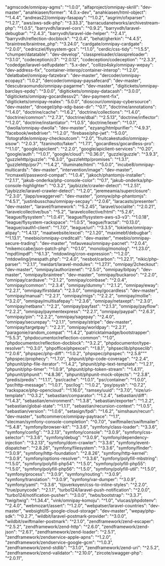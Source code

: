 "agmscode/omnipay-agms": "^1.0.0",
"alfaproject/omnipay-skrill": "dev-master",
"anahkiasen/former": "4.0.x-dev",
"anahkiasen/html-object": "^1.4.4",
"andreas22/omnipay-fasapay": "^1.0.2",
"asgrim/ofxparser": "^1.2.1",
"aws/aws-sdk-php": "^3.33.3",
"barracudanetworks/archivestream-php": "^1.0.5",
"barryvdh/laravel-cors": "^0.9.2",
"barryvdh/laravel-debugbar": "^2.4.3",
"barryvdh/laravel-ide-helper": "^2.4.1",
"barryvdh/reflection-docblock": "^2.0.4",
"behat/gherkin": "^4.4.5",
"braintree/braintree_php": "^3.24.0",
"cardgate/omnipay-cardgate": "^2.0.0",
"cedricziel/flysystem-gcs": "^1.1.0",
"cerdic/css-tidy": "^1.5.5",
"chumper/datatable": "dev-develop",
"classpreloader/classpreloader": "^3.1.0",
"codeception/c3": "^2.0.12",
"codeception/codeception": "^2.3.3",
"codedge/laravel-selfupdater": "5.x-dev",
"collizo4sky/omnipay-wepay": "dev-address-fix",
"container-interop/container-interop": "^1.2.0",
"delatbabel/omnipay-fatzebra": "dev-master",
"dercoder/omnipay-ecopayz": "1.0.2",
"dercoder/omnipay-paysafecard": "dev-master",
"descubraomundo/omnipay-pagarme": "dev-master",
"digitickets/omnipay-barclays-epdq": "^3.0.0",
"digitickets/omnipay-datacash": "^3.0.0",
"digitickets/omnipay-gocardlessv2": "dev-payment-fix",
"digitickets/omnipay-realex": "5.0.0",
"dioscouri/omnipay-cybersource": "dev-master",
"dnoegel/php-xdg-base-dir": "^0.1",
"doctrine/annotations": "^1.4.0",
"doctrine/cache": "^1.6.2",
"doctrine/collections": "^1.4.0",
"doctrine/common": "^2.7.3",
"doctrine/dbal": "^2.5.13",
"doctrine/inflector": "^1.2.0",
"doctrine/instantiator": "^1.0.5",
"doctrine/lexer": "^1.0.1",
"dwolla/omnipay-dwolla": "dev-master",
"ezyang/htmlpurifier": "^4.9.3",
"facebook/webdriver": "^1.2.0",
"firebase/php-jwt": "^5.0.0",
"fotografde/omnipay-checkoutcom": "^2.0",
"fruitcakestudio/omnipay-sisow": "^2.0.3",
"fzaninotto/faker": "^1.7.1",
"gocardless/gocardless-pro": "^1.1.0",
"google/apiclient": "^2.2.0",
"google/apiclient-services": "^0.20",
"google/auth": "^1.0.1",
"google/cloud": "^0.36.0",
"guzzle/guzzle": "^3.9.3",
"guzzlehttp/guzzle": "^6.3.0",
"guzzlehttp/promises": "^1.3.1",
"guzzlehttp/psr7": "^1.4.2",
"illuminate/html": "^5.0.0",
"incube8/omnipay-multicards": "dev-master",
"intervention/image": "dev-master",
"ircmaxell/password-compat": "^1.0.4",
"jakoch/phantomjs-installer": "^2.1.1",
"jakub-onderka/php-console-color": "^0.1",
"jakub-onderka/php-console-highlighter": "^0.3.2",
"jaybizzle/crawler-detect": "^1.2.51",
"jaybizzle/laravel-crawler-detect": "^1.2.0",
"jeremeamia/superclosure": "^2.3.0",
"jlapp/swaggervel": "dev-master",
"jonnyw/php-phantomjs": "^4.5.1",
"justinbusschau/omnipay-secpay": "^2.0.6",
"laracasts/presenter": "dev-master",
"laravel/framework": "^5.2.45",
"laravel/socialite": "^2.0.21",
"laravelcollective/bus": "^5.2",
"laravelcollective/html": "^5.2.6",
"league/flysystem": "^1.0.41",
"league/flysystem-aws-s3-v3": "^1.0.18",
"league/flysystem-rackspace": "^1.0.5",
"league/fractal": "^0.13.0",
"league/oauth1-client": "^1.7.0",
"league/url": "^3.3.5",
"lokielse/omnipay-alipay": "^1.4.13",
"maatwebsite/excel": "^2.1.20",
"maximebf/debugbar": "^1.13.1",
"meebio/omnipay-creditcall": "dev-master",
"meebio/omnipay-secure-trading": "dev-master",
"mfauveau/omnipay-pacnet": "^2.0.4",
"mikemccabe/json-patch-php": "^0.1.0",
"monolog/monolog": "^1.23.0",
"mpdf/mpdf": "^6.1.3",
"mtdowling/cron-expression": "^1.2.0",
"mtdowling/jmespath.php": "^2.4.0",
"nesbot/carbon": "^1.22.1",
"nikic/php-parser": "^2.1.1",
"nwidart/laravel-modules": "^1.27.1",
"omnipay/2checkout": "dev-master",
"omnipay/authorizenet": "^2.5.0",
"omnipay/bitpay": "dev-master",
"omnipay/braintree": "dev-master",
"omnipay/buckaroo": "^2.2.0",
"omnipay/cardsave": "^2.1.2",
"omnipay/coinbase": "^2.0.4",
"omnipay/common": "^2.3.4",
"omnipay/dummy": "^2.1.2",
"omnipay/eway": "^2.2.1",
"omnipay/firstdata": "^2.3.0",
"omnipay/gocardless": "dev-master",
"omnipay/manual": "^2.2.1",
"omnipay/migs": "^2.2.2",
"omnipay/mollie": "^3.2.0",
"omnipay/multisafepay": "^2.3.6",
"omnipay/netaxept": "^2.3.0",
"omnipay/netbanx": "^2.2",
"omnipay/payfast": "^2.1.3",
"omnipay/payflow": "^2.2.2",
"omnipay/paymentexpress": "^2.2.1",
"omnipay/paypal": "^2.6.3",
"omnipay/pin": "^2.2.2",
"omnipay/sagepay": "^2.4.0",
"omnipay/securepay": "^2.1.1",
"omnipay/stripe": "dev-master",
"omnipay/targetpay": "^2.2.1",
"omnipay/worldpay": "^2.2.1",
"paragonie/random_compat": "^1.4.2",
"patricktalmadge/bootstrapper": "^5.5.3",
"phpdocumentor/reflection-common": "^1.0",
"phpdocumentor/reflection-docblock": "^3.2.2",
"phpdocumentor/type-resolver": "^0.3.0",
"phpoffice/phpexcel": "^1.8.1",
"phpseclib/phpseclib": "^2.0.6",
"phpspec/php-diff": "^1.0.2",
"phpspec/phpspec": "^2.5.8"""
"phpspec/prophecy": "^1.7.0",
"phpunit/php-code-coverage": "^2.2.4",
"phpunit/php-file-iterator": "^1.4.2",
"phpunit/php-text-template": "^1.2.1",
"phpunit/php-timer": "^1.0.9",
"phpunit/php-token-stream": "^1.4.11",
"phpunit/phpunit": "^4.8.36",
"phpunit/phpunit-mock-objects": "^2.3.8",
"predis/predis": "^1.1.1",
"psr/cache": "^1.0.1",
"psr/container": "^1.0.0",
"psr/http-message": "^1.0.1",
"psr/log": "^1.0.2",
"psy/psysh": "^0.7.2",
"rackspace/php-opencloud": "^1.16.0",
"ramsey/uuid": "^3.7.0",
"rize/uri-template": "^0.3.2",
"sebastian/comparator": "^1.2.4",
"sebastian/diff": "^1.4.3",
"sebastian/environment": "^1.3.8",
"sebastian/exporter": "^1.2.2",
"sebastian/global-state": "^1.1.1",
"sebastian/recursion-context": "^1.0.5",
"sebastian/version": "^1.0.6",
"setasign/fpdi": "^1.6.2",
"simshaun/recurr": "dev-master",
"softcommerce/omnipay-paytrace": "^1.1",
"stecman/symfony-console-completion": "^0.7.0",
"swiftmailer/swiftmailer": "^5.4.8",
"symfony/browser-kit": "^3.3.6",
"symfony/class-loader": "^3.3.6",
"symfony/config": "^3.2.13",
"symfony/console": "^3.0.9",
"symfony/css-selector": "^3.3.6",
"symfony/debug": "^3.0.9",
"symfony/dependency-injection": "^3.2.13",
"symfony/dom-crawler": "^3.3.6",
"symfony/event-dispatcher": "^2.8.26",
"symfony/filesystem": "^3.3.6",
"symfony/finder": "^3.0.9",
"symfony/http-foundation": "^2.8.26",
"symfony/http-kernel": "^3.0.9",
"symfony/options-resolver": "^3.3.6",
"symfony/polyfill-mbstring": "^1.5.0",
"symfony/polyfill-php54": "^1.5.0",
"symfony/polyfill-php55": "^1.5.0",
"symfony/polyfill-php56": "^1.5.0",
"symfony/polyfill-util": "^1.5.0",
"symfony/process": "^3.0.9",
"symfony/routing": "^3.0.9",
"symfony/translation": "^3.0.9",
"symfony/var-dumper": "^3.0.9",
"symfony/yaml": "^3.3.6",
"tijsverkoyen/css-to-inline-styles": "^2.2.0",
"true/punycode": "^2.1.1",
"turbo124/laravel-push-notification": "^2.0.0",
"turbo124/notification-pusher": "^3.0.0",
"twbs/bootstrap": "^3.3.7",
"twig/twig": "^1.34.4",
"vink/omnipay-komoju": "^1.0",
"vlucas/phpdotenv": "^2.4.0",
"webmozart/assert": "^1.2.0",
"webpatser/laravel-countries": "dev-master",
"websight/l5-google-cloud-storage": "dev-master",
"wepay/php-sdk": "^0.2.7",
"wildbit/laravel-postmark-provider": "^3.0.0",
"wildbit/swiftmailer-postmark": "^2.1.0",
"zendframework/zend-escaper": "^2.5.2",
"zendframework/zend-http": "^2.6.0",
"zendframework/zend-json": "^2.6.1",
"zendframework/zend-loader": "^2.5.1",
"zendframework/zendservice-apple-apns": "^1.2.0",
"zendframework/zendservice-google-gcm": "^1.0.3",
"zendframework/zend-stdlib": "^3.1.0",
"zendframework/zend-uri": "^2.5.2",
"zendframework/zend-validator": "^2.10.0",
"zircote/swagger-php": "^2.0.11",
